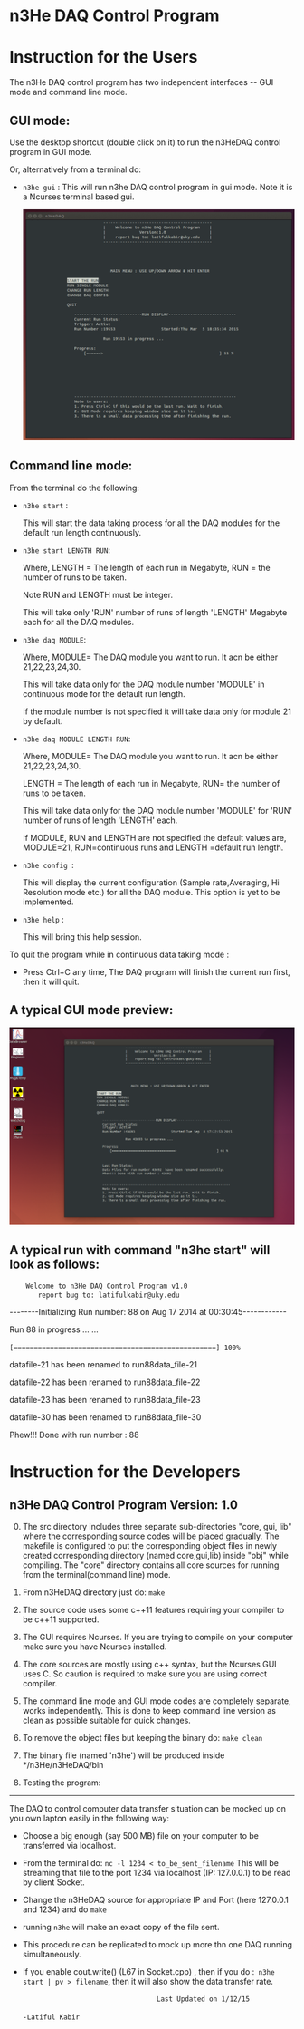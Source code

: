  n3He DAQ Control Program
===============================


Instruction for the Users
==================================

The n3He DAQ control program has two independent interfaces --  GUI mode and command line mode.

GUI mode:
----------

Use the desktop shortcut (double click on it) to run the n3HeDAQ control program in GUI mode.

Or, alternatively from a terminal do:

* `n3he gui` :
    This will run n3he DAQ control program in gui mode. Note it is a Ncurses terminal based gui.

    ![](n3HeDAQAnimation.gif "n3HeDAQ Control Program")


Command line mode:
--------------------

From the terminal do the following:
 
* `n3he start` :

  This will start the data taking process for all the DAQ modules for the default run length continuously.

* `n3he start LENGTH RUN`: 

   Where, LENGTH = The length of each run in Megabyte, RUN = the number of runs to be taken.
   
   Note RUN and LENGTH must be integer.
   
   This will take only 'RUN' number of runs of length 'LENGTH' Megabyte each for all the DAQ modules.


* `n3he daq MODULE`:

    Where, MODULE= The DAQ module you want to run. It acn be either 21,22,23,24,30.
    
    This will take data only for the DAQ module number 'MODULE' in continuous mode for the default run length.
    
    If the module number is not specified it will take data only for module 21 by default.       

* `n3he daq MODULE LENGTH RUN`:

    Where, MODULE= The DAQ module you want to run. It acn be either 21,22,23,24,30.
    
     LENGTH = The length of each run in Megabyte, RUN= the number of runs to be taken. 
           
    This will take data only for the DAQ module number 'MODULE' for 'RUN' number of runs of length 'LENGTH' each.
    
    If MODULE, RUN and LENGTH are not specified the default values are, MODULE=21, RUN=continuous runs and LENGTH =default run length.       

* `n3he config `:

    This will display the current configuration (Sample rate,Averaging, Hi Resolution mode etc.) for all the DAQ module.
    This option is yet to be implemented.

* `n3he help` :
 
   This will bring this help session. 

To quit the program while in continuous data taking mode :

- Press Ctrl+C any time, The DAQ program will finish the current run first, then it will quit.

A typical GUI mode preview:
-----------------------------
![](n3HeDAQ_demo.png "n3HeDAQ Control Program")


A typical run with command "n3he start" will look as follows:
--------------------------------------------------------------


        Welcome to n3He DAQ Control Program v1.0  
           report bug to: latifulkabir@uky.edu
  
--------Initializing Run number: 88 on Aug 17 2014 at 00:30:45------------

Run 88 in progress ... ... 

`[==================================================] 100% `

datafile-21 has been renamed to run88data_file-21

datafile-22 has been renamed to run88data_file-22

datafile-23 has been renamed to run88data_file-23

datafile-30 has been renamed to run88data_file-30


Phew!!! Done with run number : 88




Instruction for the Developers
=================================

n3He DAQ Control Program  Version: 1.0
---------------------------------------

 0. The src directory includes three separate sub-directories "core, gui, lib" where the corresponding source codes will be placed gradually.
The makefile is configured to put the corresponding object files in newly created corresponding directory (named core,gui,lib) inside "obj" while compiling. The "core" directory contains all core sources for running from the terminal(command line) mode.

 1. From n3HeDAQ directory just do: `make`

 2. The source code uses some c++11 features requiring your compiler to be c++11 supported.

 3. The GUI requires Ncurses. If you are trying to compile on your computer make sure you have Ncurses installed.

 4. The core sources are mostly using c++ syntax, but the Ncurses GUI uses C. So caution is required to make sure you are using correct 
    compiler.

 4. The command line mode and GUI mode codes are completely separate, works independently. This is done to keep command line version 
    as clean as possible suitable for quick changes.

 5. To remove the object files but keeping the binary do: `make clean`

 6. The binary file (named 'n3he') will be produced inside */n3He/n3HeDAQ/bin

 
 5. Testing the program:
-------------------------------
The DAQ to control computer data transfer situation can be mocked up on you own lapton easily in the following way:
 * Choose a big enough (say 500 MB) file on your computer to be transferred via localhost.
 * From the terminal do: `nc -l 1234 < to_be_sent_filename`
   This will be streaming that file to the port 1234 via localhost (IP: 127.0.0.1) to be read by client Socket.
 * Change the n3HeDAQ source for appropriate IP and Port (here 127.0.0.1 and 1234) and do `make`
 * running `n3he` will make an exact copy of the file sent.
 * This procedure can be replicated to mock up more thn one DAQ running simultaneously. 

 * If you enable cout.write() (L67 in Socket.cpp) , then if you do :` n3he start | pv > filename`, then it will also show the data transfer rate.


										Last Updated on 1/12/15
                                                                                 -Latiful Kabir

